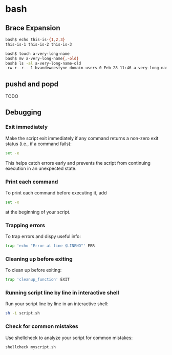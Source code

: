 # bash

## Brace Expansion

```bash
bash$ echo this-is-{1,2,3}
this-is-1 this-is-2 this-is-3
```

```bash
bash$ touch a-very-long-name
bash$ mv a-very-long-name{,-old}
bash$ ls -al a-very-long-name-old
-rw-r--r-- 1 bvandewoestyne domain users 0 Feb 28 11:46 a-very-long-name-old
```

## pushd and popd

TODO

## Debugging

### Exit immediately

Make the script exit immediately if any command returns a non-zero exit status (i.e., if a command fails):

```bash
set -e
```

This helps catch errors early and prevents the script from continuing execution in an unexpected state.

### Print each command

To print each command before executing it, add

```bash
set -x
```

at the beginning of your script.

### Trapping errors

To trap errors and dispy useful info:

```bash
trap 'echo "Error at line $LINENO"' ERR
```

### Cleaning up before exiting

To clean up before exiting:

```bash
trap 'cleanup_function' EXIT
```

### Running script line by line in interactive shell

Run your script line by line in an interactive shell:

```bash
sh -i script.sh
```

### Check for common mistakes

Use shellcheck to analyze your script for common mistakes:

```bash
shellcheck myscript.sh
```
